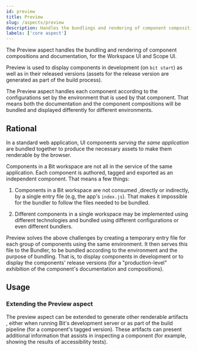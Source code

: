 ```yaml
---
id: preview
title: Preview
slug: /aspects/preview
description: Handles the bundlings and rendering of component compositions and documentations
labels: ['core aspect']
---
```


The Preview aspect handles the bundling and rendering of component compositions and documentation, for the Workspace UI and Scope UI.

Preview is used to display components in development (on `bit start`) as well as in their released versions (assets for the release version are generated as part of the build process).

The Preview aspect handles each component according to the configurations set by the environment that is used by that component. That means both the documentation and the component compositions will be bundled and displayed differently for different environments.

## Rational

In a standard web application, UI components _serving the same application_ are bundled together to produce the necessary assets to make them renderable by the browser.

Components in a Bit workspace are not all in the service of the same application. Each component is authored, tagged and exported as an independent component.
That means a few things:

1. Components in a Bit workspace are not consumed ,directly or indirectly, by a single entry file (e.g, the app's `index.js`). That makes it impossible for the bundler to follow the files needed to be bundled.

2. Different components in a single workspace may be implemented using different technologies and bundled using different configurations or even different bundlers.

Preview solves the above challenges by creating a temporary entry file for each group of components using the same environment.
It then serves this file to the Bundler, to be bundled according to the environment and the purpose of bundling. That is, to display components in development or to display the components' release versions (for a "production-level" exhibition of the component's documentation and compositions).

## Usage

### Extending the Preview aspect

The preview aspect can be extended to generate other renderable artifacts , either when running Bit's development server or as part of the build pipeline (for a component's tagged version).
These artifacts can present additional information that assists in inspecting a component (for example, showing the results of accessibility tests).